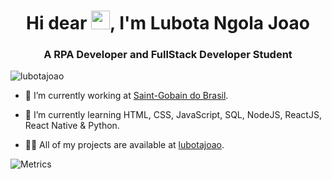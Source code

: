 <h1 align="center">Hi dear <img src="https://raw.githubusercontent.com/kaueMarques/kaueMarques/master/hi.gif" width="30px">, I'm Lubota Ngola Joao</h1>
<h3 align="center">A RPA Developer and FullStack Developer Student</h3>
<p align="left"> <img src="https://komarev.com/ghpvc/?username=lubotajoao" alt="lubotajoao" /> </p>

- 🔭 I’m currently working at [Saint-Gobain do Brasil](https://www.saint-gobain.com.br/).

- 🌱 I’m currently learning HTML, CSS, JavaScript, SQL, NodeJS, ReactJS, React Native & Python.

- 👨‍💻 All of my projects are available at [lubotajoao](https://github.com/lubotajoao?tab=repositories).

<!-- - 📫 How to reach me **lubota4@gmail.com** -->

<!--- ▶️ I regulary post videos on [youtube.com/rocketseat](https://youtube.com/rocketseat) -->

<!-- - 💬 Ask me about **JavaScript, HTML, CSS, SQL** -->

<!-- - ⚡ Fun fact **Oneye 😜** -->

<!--
  <p align="center">
    <img src="https://github-readme-stats.vercel.app/api?username=lubotajoao&show_icons=true" alt="lubotajoao"/> 
  </p>
-->


![Metrics](https://metrics.lecoq.io/lubotajoao) 
